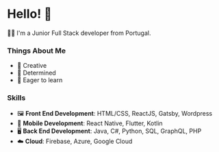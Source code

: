 # Hello! 👋
👨‍💻 I'm a Junior Full Stack developer from Portugal.

### Things About Me
- 🎨 Creative
- 😤 Determined
- 🧠 Eager to learn
### Skills
- 🖼️ **Front End Development**: HTML/CSS, ReactJS, Gatsby, Wordpress
- 📱 **Mobile Development**: React Native, Flutter, Kotlin
- 🖥️ **Back End Development**: Java, C#, Python, SQL, GraphQL, PHP
- ☁️ **Cloud**: Firebase, Azure, Google Cloud
